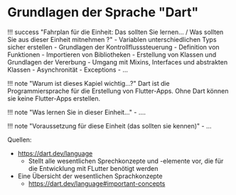 # Grundlagen der Sprache "Dart"

!!! success "Fahrplan für die Einheit: Das sollten Sie lernen... / Was sollten Sie aus dieser Einheit mitnehmen ?"
    - Variablen unterschiedlichen Typs sicher erstellen
    - Grundlagen der Kontrollflusssteuerung
    - Definition von Funktionen
    - Importieren von Bibliotheken
    - Erstellung von Klassen und Grundlagen der Vererbung
    - Umgang mit Mixins, Interfaces und abstrakten Klassen
    - Asynchronität 
    - Exceptions
    - ... 

!!! note "Warum ist dieses Kapiel wichtig...?"
    Dart ist die Programmiersprache für die Erstellung von Flutter-Apps. 
    Ohne Dart können sie keine Flutter-Apps erstellen.

!!! note "Was lernen Sie in dieser Einheit..."
    - ....
  
!!! note "Voraussetzung für diese Einheit (das sollten sie kennen)"
    - ...
  


Quellen:
- https://dart.dev/language
  - Stellt alle wesentlichen Sprechkonzepte und -elemente vor, die für die Entwicklung mit FLutter benötigt werden
- Eine Übersicht der wesentlichen Sprachkonzepte
  - https://dart.dev/language#important-concepts
